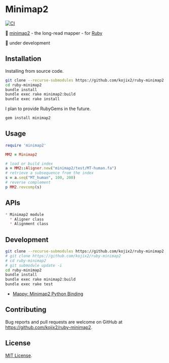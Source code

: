 # Minimap2

[![CI](https://github.com/kojix2/ruby-minimap2/workflows/CI/badge.svg)](https://github.com/kojix2/ruby-minimap2/actions)

:dna: [minimap2](https://github.com/lh3/minimap2) - the long-read mapper - for [Ruby](https://github.com/ruby/ruby)

:construction: under development

## Installation

Installing from source code.

```sh
git clone --recurse-submodules https://github.com/kojix2/ruby-minimap2
cd ruby-minimap2
bundle install
bundle exec rake minimap2:build
bundle exec rake install
```

I plan to provide RubyGems in the future.

```sh
gem install minimap2
```

## Usage

```ruby
require 'minimap2'

MM2 = Minimap2

# load or build index
a = MM2::Aligner.new("minimap2/test/MT-human.fa")
# retrieve a subsequence from the index
s = a.seq("MT_human", 100, 200)
# reverse complement
p MM2.revcomp(s)
```

## APIs

```markdown
* Minimap2 module
  * Aligner class
  * Alignment class
```

## Development

```sh
git clone --recurse-submodules https://github.com/kojix2/ruby-minimap2
# git clone https://github.com/kojix2/ruby-minimap2
# cd ruby-minimap2
# git submodule update -i
cd ruby-minimap2
bundle install
bundle exec rake minimap2:build
bundle exec rake test
```

* [Mappy: Minimap2 Python Binding](https://github.com/lh3/minimap2/tree/master/python)

## Contributing

Bug reports and pull requests are welcome on GitHub at https://github.com/kojix2/ruby-minimap2.

## License

[MIT License](https://opensource.org/licenses/MIT).
